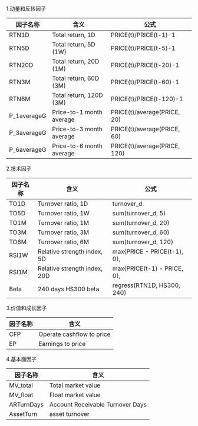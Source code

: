 1.动量和反转因子

| 因子名称    | 含义                     | 公式                         |
| ----------- | ------------------------ | ---------------------------- |
| RTN1D       | Total return, 1D         | PRICE(t)/PRICE(t-1)-1        |
| RTN5D       | Total return, 5D (1W)    | PRICE(t)/PRICE(t-5)-1        |
| RTN20D      | Total return, 20D (1M)   | PRICE(t)/PRICE(t-20)-1       |
| RTN3M       | Total return, 60D (3M)   | PRICE(t)/PRICE(t-60)-1       |
| RTN6M       | Total return, 120D (3M)  | PRICE(t)/PRICE(t-120)-1      |
| P_1averageG | Price-to-1 month average | PRICE(t)/average(PRICE, 20)  |
| P_3averageG | Price-to-3 month average | PRICE(t)/average(PRICE, 60)  |
| P_6averageG | Price-to-6 month average | PRICE(t)/average(PRICE, 120) |



2.技术因子

| 因子名称 | 含义                         | 公式                        |
| -------- | ---------------------------- | --------------------------- |
| TO1D     | Turnover ratio, 1D           | turnover_d                  |
| TO5D     | Turnover ratio, 1W           | sum(turnover_d, 5)          |
| TO1M     | Turnover ratio, 1M           | sum(turnover_d, 20)         |
| TO3M     | Turnover ratio, 3M           | sum(turnover_d, 60)         |
| TO6M     | Turnover ratio, 6M           | sum(turnover_d, 120)        |
| RSI1W    | Relative strength index, 5D  | max{PRICE - PRICE(t-1), 0}, |
| RSI1M    | Relative strength index, 20D | max{PRICE(t-1) - PRICE, 0}, |
| Beta     | 240 days HS300 beta          | regress(RTN1D, HS300, 240)  |



3.价值和成长因子

| 因子名称 | 含义                      |
| -------- | ------------------------- |
| CFP      | Operate cashflow to price |
| EP       | Earnings to price         |



4.基本面因子

| 因子名称   | 含义                             |
| ---------- | -------------------------------- |
| MV_total   | Total market value               |
| MV_float   | Float market value               |
| ARTurnDays | Account Receivable Turnover Days |
| AssetTurn  | asset turnover                   |